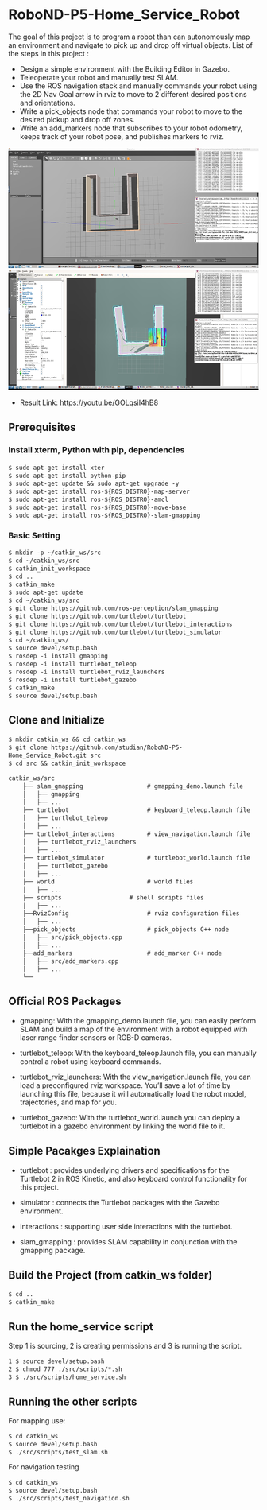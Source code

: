 
# RoboND-P5-Home_Service_Robot

The goal of this project is to program a robot than can autonomously map an environment and navigate to pick up and drop off virtual objects. List of the steps in this project :

* Design a simple environment with the Building Editor in Gazebo.
* Teleoperate your robot and manually test SLAM.
* Use the ROS navigation stack and manually commands your robot using the 2D Nav Goal arrow in rviz to move to 2 different desired positions and orientations.
* Write a pick_objects node that commands your robot to move to the desired pickup and drop off zones.
* Write an add_markers node that subscribes to your robot odometry, keeps track of your robot pose, and publishes markers to rviz.

![alt text](results/results1.PNG)
![alt text](results/results2.PNG)

-   Result Link: https://youtu.be/GOLqsiI4hB8

## Prerequisites

### Install xterm, Python with pip, dependencies
```
$ sudo apt-get install xter
$ sudo apt-get install python-pip
$ sudo apt-get update && sudo apt-get upgrade -y
$ sudo apt-get install ros-${ROS_DISTRO}-map-server
$ sudo apt-get install ros-${ROS_DISTRO}-amcl
$ sudo apt-get install ros-${ROS_DISTRO}-move-base
$ sudo apt-get install ros-${ROS_DISTRO}-slam-gmapping
```

### Basic Setting
```
$ mkdir -p ~/catkin_ws/src
$ cd ~/catkin_ws/src
$ catkin_init_workspace
$ cd ..
$ catkin_make
$ sudo apt-get update
$ cd ~/catkin_ws/src
$ git clone https://github.com/ros-perception/slam_gmapping
$ git clone https://github.com/turtlebot/turtlebot
$ git clone https://github.com/turtlebot/turtlebot_interactions
$ git clone https://github.com/turtlebot/turtlebot_simulator
$ cd ~/catkin_ws/
$ source devel/setup.bash
$ rosdep -i install gmapping
$ rosdep -i install turtlebot_teleop
$ rosdep -i install turtlebot_rviz_launchers
$ rosdep -i install turtlebot_gazebo
$ catkin_make
$ source devel/setup.bash
```

## Clone and Initialize

```
$ mkdir catkin_ws && cd catkin_ws
$ git clone https://github.com/studian/RoboND-P5-Home_Service_Robot.git src
$ cd src && catkin_init_workspace
```

```
catkin_ws/src
    ├── slam_gmapping                  # gmapping_demo.launch file                   
    │   ├── gmapping
    │   ├── ...
    ├── turtlebot                      # keyboard_teleop.launch file
    │   ├── turtlebot_teleop
    │   ├── ...
    ├── turtlebot_interactions         # view_navigation.launch file      
    │   ├── turtlebot_rviz_launchers
    │   ├── ...
    ├── turtlebot_simulator            # turtlebot_world.launch file 
    │   ├── turtlebot_gazebo
    │   ├── ...
    ├── world                          # world files
    │   ├── ...
    ├── scripts                   # shell scripts files
    │   ├── ...
    ├──RvizConfig                      # rviz configuration files
    │   ├── ...
    ├──pick_objects                    # pick_objects C++ node
    │   ├── src/pick_objects.cpp
    │   ├── ...
    ├──add_markers                     # add_marker C++ node
    │   ├── src/add_markers.cpp
    │   ├── ...
    └──
```

## Official ROS Packages
* gmapping: With the gmapping_demo.launch file, you can easily perform SLAM and build a map of the environment with a robot equipped with laser range finder sensors or RGB-D cameras.  

* turtlebot_teleop: With the keyboard_teleop.launch file, you can manually control a robot using keyboard commands.   

* turtlebot_rviz_launchers: With the view_navigation.launch file, you can load a preconfigured rviz workspace. You’ll save a lot of time by launching this file, because it will automatically load the robot model, trajectories, and map for you.   

* turtlebot_gazebo: With the turtlebot_world.launch you can deploy a turtlebot in a gazebo environment by linking the world file to it.   

## Simple Pacakges Explaination
* turtlebot : provides underlying drivers and specifications for the Turtlebot 2 in ROS Kinetic, and also keyboard control functionality for this project.   

* simulator : connects the Turtlebot packages with the Gazebo environment.   

* interactions : supporting user side interactions with the turtlebot.   

* slam_gmapping : provides SLAM capability in conjunction with the gmapping package.   


## Build the Project (from catkin_ws folder)
```
$ cd ..
$ catkin_make
```

## Run the home_service script
Step 1 is sourcing, 2 is creating permissions and 3 is running the script.
```
1 $ source devel/setup.bash
2 $ chmod 777 ./src/scripts/*.sh
3 $ ./src/scripts/home_service.sh
```

## Running the other scripts

For mapping use:
```
$ cd catkin_ws
$ source devel/setup.bash
$ ./src/scripts/test_slam.sh
```

For navigation testing
```
$ cd catkin_ws
$ source devel/setup.bash
$ ./src/scripts/test_navigation.sh
```
